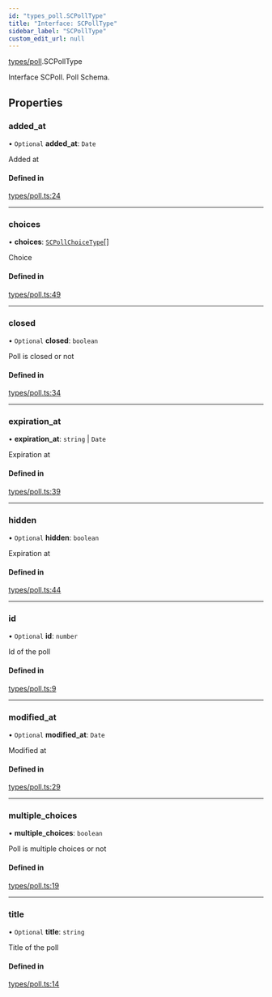 ```yaml
---
id: "types_poll.SCPollType"
title: "Interface: SCPollType"
sidebar_label: "SCPollType"
custom_edit_url: null
---
```


[types/poll](../modules/types_poll.md).SCPollType

Interface SCPoll.
Poll Schema.

## Properties

### added\_at

• `Optional` **added\_at**: `Date`

Added at

#### Defined in

[types/poll.ts:24](https://github.com/selfcommunity/community-ui/blob/c7df98e/packages/sc-core/src/types/poll.ts#L24)

___

### choices

• **choices**: [`SCPollChoiceType`](types_poll.SCPollChoiceType.md)[]

Choice

#### Defined in

[types/poll.ts:49](https://github.com/selfcommunity/community-ui/blob/c7df98e/packages/sc-core/src/types/poll.ts#L49)

___

### closed

• `Optional` **closed**: `boolean`

Poll is closed or not

#### Defined in

[types/poll.ts:34](https://github.com/selfcommunity/community-ui/blob/c7df98e/packages/sc-core/src/types/poll.ts#L34)

___

### expiration\_at

• **expiration\_at**: `string` \| `Date`

Expiration at

#### Defined in

[types/poll.ts:39](https://github.com/selfcommunity/community-ui/blob/c7df98e/packages/sc-core/src/types/poll.ts#L39)

___

### hidden

• `Optional` **hidden**: `boolean`

Expiration at

#### Defined in

[types/poll.ts:44](https://github.com/selfcommunity/community-ui/blob/c7df98e/packages/sc-core/src/types/poll.ts#L44)

___

### id

• `Optional` **id**: `number`

Id of the poll

#### Defined in

[types/poll.ts:9](https://github.com/selfcommunity/community-ui/blob/c7df98e/packages/sc-core/src/types/poll.ts#L9)

___

### modified\_at

• `Optional` **modified\_at**: `Date`

Modified at

#### Defined in

[types/poll.ts:29](https://github.com/selfcommunity/community-ui/blob/c7df98e/packages/sc-core/src/types/poll.ts#L29)

___

### multiple\_choices

• **multiple\_choices**: `boolean`

Poll is multiple choices or not

#### Defined in

[types/poll.ts:19](https://github.com/selfcommunity/community-ui/blob/c7df98e/packages/sc-core/src/types/poll.ts#L19)

___

### title

• `Optional` **title**: `string`

Title of the poll

#### Defined in

[types/poll.ts:14](https://github.com/selfcommunity/community-ui/blob/c7df98e/packages/sc-core/src/types/poll.ts#L14)
